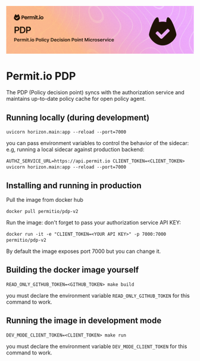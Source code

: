 ![PDP.png](imgs/PDP.png)
# Permit.io PDP
The PDP (Policy decision point) syncs with the authorization service and maintains up-to-date policy cache for open policy agent.

## Running locally (during development)
```
uvicorn horizon.main:app --reload --port=7000
```

you can pass environment variables to control the behavior of the sidecar:
e.g, running a local sidecar against production backend:
```
AUTHZ_SERVICE_URL=https://api.permit.io CLIENT_TOKEN=<CLIENT_TOKEN> uvicorn horizon.main:app --reload --port=7000
```

## Installing and running in production

Pull the image from docker hub
```
docker pull permitio/pdp-v2
```

Run the image: don't forget to pass your authorization service API KEY:
```
docker run -it -e "CLIENT_TOKEN=<YOUR API KEY>" -p 7000:7000 permitio/pdp-v2
```

By default the image exposes port 7000 but you can change it.

## Building the docker image yourself
```
READ_ONLY_GITHUB_TOKEN=<GITHUB_TOKEN> make build
```
you must declare the environment variable `READ_ONLY_GITHUB_TOKEN` for this command to work.

## Running the image in development mode
```
DEV_MODE_CLIENT_TOKEN=<CLIENT_TOKEN> make run
```
you must declare the environment variable `DEV_MODE_CLIENT_TOKEN` for this command to work.
